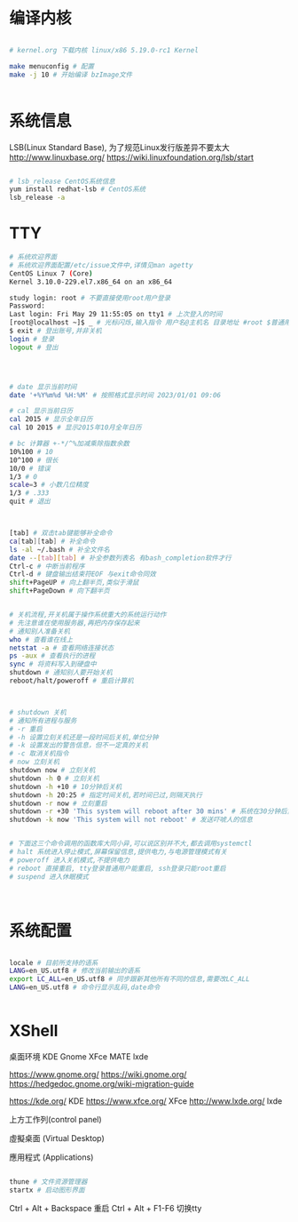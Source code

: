 





# 编译内核

```bash

# kernel.org 下载内核 linux/x86 5.19.0-rc1 Kernel

make menuconfig # 配置
make -j 10 # 开始编译 bzImage文件



```

# 系统信息
LSB(Linux Standard Base), 为了规范Linux发行版差异不要太大 http://www.linuxbase.org/
https://wiki.linuxfoundation.org/lsb/start

```bash

# lsb_release CentOS系统信息
yum install redhat-lsb # CentOS系统
lsb_release -a


```








# TTY


```bash
# 系统欢迎界面
# 系统欢迎界面配置/etc/issue文件中,详情见man agetty
CentOS Linux 7 (Core)
Kernel 3.10.0-229.el7.x86_64 on an x86_64

study login: root # 不要直接使用root用户登录
Password: 
Last login: Fri May 29 11:55:05 on tty1 # 上次登入的时间
[root@localhost ~]$ _ # 光标闪烁,输入指令 用户名@主机名 目录地址 #root $普通用户
$ exit # 登出账号,并非关机
login # 登录
logout # 登出


```


```bash



# date 显示当前时间
date '+%Y%m%d %H:%M' # 按照格式显示时间 2023/01/01 09:06

# cal 显示当前日历
cal 2015 # 显示全年日历
cal 10 2015 # 显示2015年10月全年日历

# bc 计算器 +-*/^%加减乘除指数余数
10%100 # 10
10^100 # 很长
10/0 # 错误
1/3 # 0
scale=3 # 小数几位精度
1/3 # .333
quit # 退出


```

```bash


[tab] # 双击tab键能够补全命令
ca[tab][tab] # 补全命令
ls -al ~/.bash # 补全文件名
date --[tab][tab] # 补全参数列表名 有bash_completion软件才行
Ctrl-c # 中断当前程序
Ctrl-d # 键盘输出结束符EOF 与exit命令同效
shift+PageUP # 向上翻半页,类似于滑鼠
shift+PageDown # 向下翻半页

```



```bash

# 关机流程,开关机属于操作系统重大的系统运行动作
# 先注意谁在使用服务器,再把内存保存起来
# 通知别人准备关机
who # 查看谁在线上
netstat -a # 查看网络连接状态
ps -aux # 查看执行的进程
sync # 将资料写入到硬盘中
shutdown # 通知别人要开始关机
reboot/halt/poweroff # 重启计算机



# shutdown 关机
# 通知所有进程与服务
# -r 重启
# -h 设置立刻关机还是一段时间后关机,单位分钟
# -k 设置发出的警告信息，但不一定真的关机
# -c 取消关机指令
# now 立刻关机
shutdown now # 立刻关机
shutdown -h 0 # 立刻关机
shutdown -h +10 # 10分钟后关机
shutdown -h 20:25 # 指定时间关机,若时间已过,则隔天执行
shutdown -r now # 立刻重启
shutdown -r +30 'This system will reboot after 30 mins' # 系统在30分钟后重启
shutdown -k now 'This system will not reboot' # 发送吓唬人的信息


# 下面这三个命令调用的函数库大同小异,可以说区别并不大,都去调用systemctl
# halt 系统进入停止模式,屏幕保留信息,提供电力,与电源管理模式有关
# poweroff 进入关机模式,不提供电力
# reboot 直接重启, tty登录普通用户能重启, ssh登录只能root重启
# suspend 进入休眠模式




```


# 系统配置


```bash

locale # 目前所支持的语系
LANG=en_US.utf8 # 修改当前输出的语系
export LC_ALL=en_US.utf8 # 同步跟新其他所有不同的信息,需要改LC_ALL
LANG=en_US.utf8 # 命令行显示乱码,date命令



```





# XShell

桌面环境 KDE Gnome XFce MATE lxde

https://www.gnome.org/
https://wiki.gnome.org/
https://hedgedoc.gnome.org/wiki-migration-guide

https://kde.org/ KDE
https://www.xfce.org/ XFce
http://www.lxde.org/ lxde







上方工作列(control panel)

虛擬桌面 (Virtual Desktop)



應用程式 (Applications)




```bash

thune # 文件资源管理器
startx # 启动图形界面


```

Ctrl + Alt + Backspace 重启
Ctrl + Alt + F1-F6 切换tty






